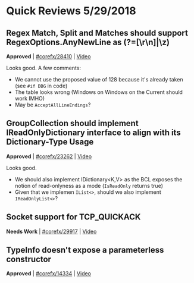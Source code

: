 # Quick Reviews 5/29/2018

## Regex Match, Split and Matches should support RegexOptions.AnyNewLine as (?=[\r\n]|\z)

**Approved** | [#corefx/28410](https://github.com/dotnet/corefx/issues/28410#issuecomment-392863409) | [Video](https://www.youtube.com/watch?v=ZHKLi8qWTCs&t=0h0m0s)

Looks good. A few comments:

* We cannot use the proposed value of 128 because it's already taken (see `#if DBG` in code)
* The table looks wrong (Windows on Windows on the Current should work IMHO)
* May be `AcceptAllLineEndings`?
## GroupCollection should implement IReadOnlyDictionary interface to align with its Dictionary-Type Usage

**Approved** | [#corefx/23262](https://github.com/dotnet/corefx/issues/23262#issuecomment-392866863) | [Video](https://www.youtube.com/watch?v=ZHKLi8qWTCs&t=0h10m20s)

Looks good.

* We should also implement IDictionary<K,V> as the BCL exposes the notion of read-onlyness as a mode (`IsReadOnly` returns true)
* Given that we implemen `IList<>`, should we also implement `IReadOnlyList<>`?
## Socket support for TCP_QUICKACK

**Needs Work** | [#corefx/29917](https://github.com/dotnet/corefx/issues/29917) | [Video](https://www.youtube.com/watch?v=ZHKLi8qWTCs&t=0h21m40s)

## TypeInfo doesn't expose a parameterless constructor

**Approved** | [#corefx/14334](https://github.com/dotnet/corefx/issues/14334) | [Video](https://www.youtube.com/watch?v=ZHKLi8qWTCs&t=0h27m53s)

